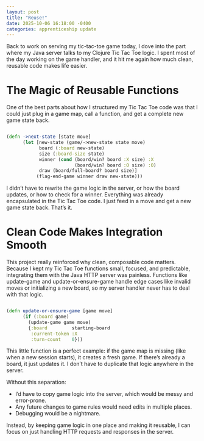 ```yaml
---
layout: post
title: "Reuse!"
date: 2025-10-06 16:18:00 -0400
categories: apprenticeship update
---
```


Back to work on serving my tic-tac-toe game today, I dove into the part where
my Java server talks to my Clojure Tic Tac Toe logic. I spent most of the day
working on the game handler, and it hit me again how much clean, reusable code
makes life easier.

# The Magic of Reusable Functions

One of the best parts about how I structured my Tic Tac Toe code was that I
could just plug in a game map, call a function, and get a complete new game
state back.

```clojure

(defn ->next-state [state move]
      (let [new-state (game/->new-state state move)
            board (:board new-state)
            size (:board-size state)
            winner (cond (board/win? board :X size) :X
                         (board/win? board :O size) :O)
            draw (board/full-board? board size)]
           (flag-end-game winner draw new-state)))

```

I didn’t have to rewrite the game logic in the server, or how the board updates,
or how to check for a winner. Everything was already encapsulated in the Tic Tac
Toe code. I just feed in a move and get a new game state back. That’s it.

# Clean Code Makes Integration Smooth

This project really reinforced why clean, composable code matters. Because I
kept my Tic Tac Toe functions small, focused, and predictable, integrating them
with the Java HTTP server was painless. Functions like update-game and
update-or-ensure-game handle edge cases like invalid moves or initializing a
new board, so my server handler never has to deal with that logic.

```clojure

(defn update-or-ensure-game [game move]
      (if (:board game)
        (update-game game move)
        {:board         starting-board
         :current-token :X
         :turn-count    0}))

```

This little function is a perfect example: if the game map is missing
(like when a new session starts), it creates a fresh game. If there’s already a
board, it just updates it. I don’t have to duplicate that logic anywhere in the
server.

Without this separation:

- I’d have to copy game logic into the server, which would be messy and error-prone.
- Any future changes to game rules would need edits in multiple places.
- Debugging would be a nightmare.

Instead, by keeping game logic in one place and making it reusable, I can focus
on just handling HTTP requests and responses in the server.